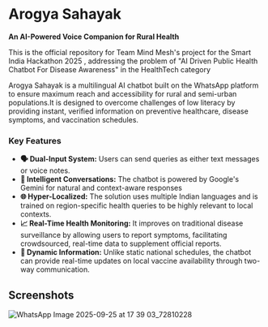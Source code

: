


# Arogya Sahayak

**An AI-Powered Voice Companion for Rural Health** 

This is the official repository for Team Mind Mesh's project for the Smart India Hackathon 2025 , addressing the problem of "AI Driven Public Health Chatbot For Disease Awareness" in the HealthTech category

Arogya Sahayak is a multilingual AI chatbot built on the WhatsApp platform to ensure maximum reach and accessibility for rural and semi-urban populations.It is designed to overcome challenges of low literacy by providing instant, verified information on preventive healthcare, disease symptoms, and vaccination schedules.

### Key Features

* **🗣️ Dual-Input System:** Users can send queries as either text messages or voice notes.
* **🧠 Intelligent Conversations:** The chatbot is powered by Google's Gemini for natural and context-aware responses
* **🌐 Hyper-Localized:** The solution uses multiple Indian languages and is trained on region-specific health queries to be highly relevant to local contexts.
* **📈 Real-Time Health Monitoring:** It improves on traditional disease surveillance by allowing users to report symptoms, facilitating crowdsourced, real-time data to supplement official reports.
* **💉 Dynamic Information:** Unlike static national schedules, the chatbot can provide real-time updates on local vaccine availability through two-way communication.


## Screenshots


![WhatsApp Image 2025-09-25 at 17 39 03_72810228](https://github.com/user-attachments/assets/9aebced7-8698-4227-90f1-191d36d50b2b)
